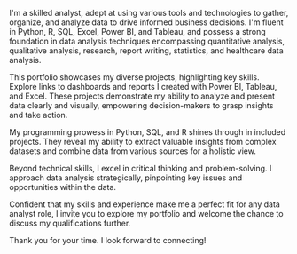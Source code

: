 I'm a skilled analyst, adept at using various tools and technologies to gather, organize, and analyze data to drive informed business decisions. I'm fluent in Python, R, SQL, Excel, Power BI, and Tableau, and possess a strong foundation in data analysis techniques encompassing quantitative analysis, qualitative analysis, research, report writing, statistics, and healthcare data analysis.

This portfolio showcases my diverse projects, highlighting key skills. Explore links to dashboards and reports I created with Power BI, Tableau, and Excel. These projects demonstrate my ability to analyze and present data clearly and visually, empowering decision-makers to grasp insights and take action.

My programming prowess in Python, SQL, and R shines through in included projects. They reveal my ability to extract valuable insights from complex datasets and combine data from various sources for a holistic view.

Beyond technical skills, I excel in critical thinking and problem-solving. I approach data analysis strategically, pinpointing key issues and opportunities within the data.

Confident that my skills and experience make me a perfect fit for any data analyst role, I invite you to explore my portfolio and welcome the chance to discuss my qualifications further.

Thank you for your time. I look forward to connecting!
